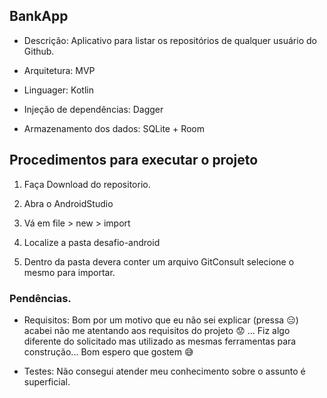 ## BankApp

-   Descrição: Aplicativo para listar os repositórios de qualquer usuário do Github.

-   Arquitetura: MVP
    
-   Linguager: Kotlin
    
-   Injeção de dependências: Dagger

-   Armazenamento dos dados: SQLite + Room
    

## Procedimentos para executar o projeto

1.  Faça Download do repositorio.
    
2.  Abra o AndroidStudio
    
3.  Vá em file > new > import
    
4.  Localize a pasta desafio-android
    
5.  Dentro da pasta devera conter um arquivo GitConsult selecione o mesmo para importar.

### Pendências.
- Requisitos: Bom por um motivo que eu não sei explicar (pressa :expressionless:) acabei não me atentando aos requisitos do projeto :worried: ... Fiz algo diferente do solicitado mas utilizado as mesmas ferramentas para construção... Bom espero que gostem :sweat_smile:

- Testes: Não consegui atender meu conhecimento sobre o assunto é superficial.
